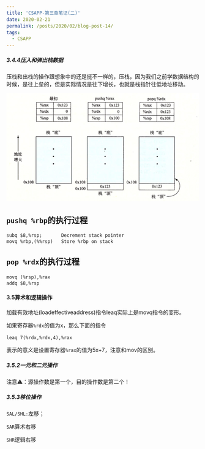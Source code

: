 ```yaml
---
title: 'CSAPP-第三章笔记(二)'
date: 2020-02-21
permalink: /posts/2020/02/blog-post-14/
tags:
  - CSAPP
---
```



##### 3.4.4压入和弹出栈数据

压栈和出栈的操作跟想象中的还是挺不一样的，压栈，因为我们之前学数据结构的时候，是往上垒的，但是实际情况是往下增长，也就是栈指针往低地址移动。

![](/images/11.png)

`pushq %rbp`的执行过程
----
```armasm
subq $8,%rsp;       Decrement stack pointer
movq %rbp,(%%rsp)   Store %rbp on stack
```

`pop %rdx`的执行过程
---
```armasm
movq (%rsp),%rax
addq $8,%rsp
```

#### 3.5算术和逻辑操作
加载有效地址(loadeffectiveaddress)指令leaq实际上是movq指令的变形。

如果寄存器`%rdx`的值为x，那么下面的指令
```armasm
leaq 7(%rdx,%rdx,4),%rax
```
表示的意义是设置寄存器`%rax`的值为5x+7，注意和mov的区别。

##### 3.5.2一元和二元操作
注意⚠️：源操作数是第一个，目的操作数是第二个！

##### 3.5.3移位操作
`SAL/SHL:`左移；

`SAR`算术右移

`SHR`逻辑右移
